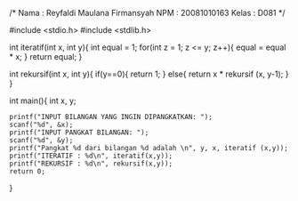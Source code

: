 /*
Nama	: Reyfaldi Maulana Firmansyah
NPM		: 20081010163
Kelas	: D081
*/

#include <stdio.h>
#include <stdlib.h>

int iteratif(int x, int y){
	int equal = 1;
	for(int z = 1; z <= y; z++){
		equal = equal * x;
	}
	return equal;
}

int rekursif(int x, int y){
	if(y==0){
		return 1;
	}
	else{
		return x * rekursif (x, y-1);
	}
}

int main(){
	int x, y;
	
	printf("INPUT BILANGAN YANG INGIN DIPANGKATKAN: ");
	scanf("%d", &x);
	printf("INPUT PANGKAT BILANGAN: ");
	scanf("%d", &y);
	printf("Pangkat %d dari bilangan %d adalah \n", y, x, iteratif (x,y));
	printf("ITERATIF : %d\n", iteratif(x,y));
	printf("REKURSIF : %d\n", rekursif(x,y));
	return 0;
}
